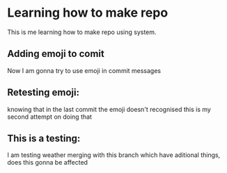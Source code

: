 # Learning how to make repo
This is me learning how to make repo using system.
## Adding emoji to comit
Now I am gonna try to use emoji in commit messages
## Retesting emoji:
knowing that in the last commit the emoji doesn't recognised this is my second attempt on doing that
## This is a testing:
I am testing weather merging with this branch which have aditional things, does this gonna be affected